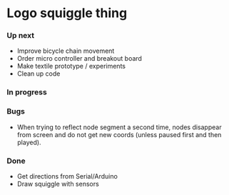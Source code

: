 # Logo squiggle thing

<!-- For å starte lokal server: python3 -m http.server eller åpne VSC live server "Go live" -->

### Up next

- Improve bicycle chain movement
- Order micro controller and breakout board
- Make textile prototype / experiments
- Clean up code

### In progress

### Bugs

- When trying to reflect node segment a second time, nodes disappear from screen and do not get new coords (unless paused first and then played).

### Done

- Get directions from Serial/Arduino
- Draw squiggle with sensors
